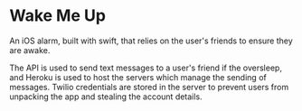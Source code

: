 # Wake Me Up
An iOS alarm, built with swift, that relies on the user's friends to ensure they are awake.

The API is used to send text messages to a user's friend if the oversleep, and Heroku is used
to host the servers which manage the sending of messages. Twilio credentials are stored in
the server to prevent users from unpacking the app and stealing the account details.
